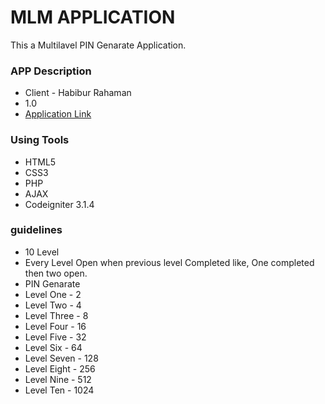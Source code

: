# MLM APPLICATION 

This a Multilavel PIN Genarate Application.

### APP Description ###

* Client - Habibur Rahaman
* 1.0
* [Application Link]()

### Using Tools ###

* HTML5
* CSS3
* PHP
* AJAX
* Codeigniter 3.1.4


### guidelines ###

* 10 Level
* Every Level Open when previous level Completed like, One completed then two open.
* PIN Genarate 
* Level One - 2
* Level Two - 4
* Level Three - 8
* Level Four - 16
* Level Five - 32
* Level Six - 64
* Level Seven - 128
* Level Eight - 256
* Level Nine - 512
* Level Ten - 1024
